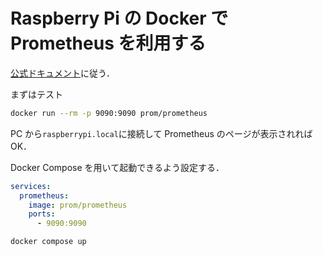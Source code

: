 # Raspberry Pi の Docker で Prometheus を利用する

[公式ドキュメント](https://prometheus.io/docs/prometheus/latest/installation/)に従う．

まずはテスト

```bash
docker run --rm -p 9090:9090 prom/prometheus
```

PC から`raspberrypi.local`に接続して Prometheus のページが表示されれば OK．

Docker Compose を用いて起動できるよう設定する．

```yaml:compose.yaml
services:
  prometheus:
    image: prom/prometheus
    ports:
      - 9090:9090
```

```bash
docker compose up
```
